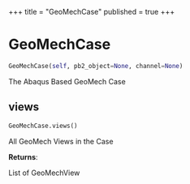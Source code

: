 +++
title = "GeoMechCase"
published = true
+++


# GeoMechCase
```python
GeoMechCase(self, pb2_object=None, channel=None)
```

The Abaqus Based GeoMech Case



## views
```python
GeoMechCase.views()
```
All GeoMech Views in the Case

**Returns**:

  List of GeoMechView
  
